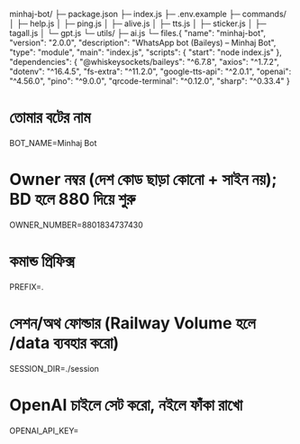 minhaj-bot/
├─ package.json
├─ index.js
├─ .env.example
├─ commands/
│  ├─ help.js
│  ├─ ping.js
│  ├─ alive.js
│  ├─ tts.js
│  ├─ sticker.js
│  ├─ tagall.js
│  └─ gpt.js
└─ utils/
   ├─ ai.js
   └─ files.{
  "name": "minhaj-bot",
  "version": "2.0.0",
  "description": "WhatsApp bot (Baileys) – Minhaj Bot",
  "type": "module",
  "main": "index.js",
  "scripts": {
    "start": "node index.js"
  },
  "dependencies": {
    "@whiskeysockets/baileys": "^6.7.8",
    "axios": "^1.7.2",
    "dotenv": "^16.4.5",
    "fs-extra": "^11.2.0",
    "google-tts-api": "^2.0.1",
    "openai": "^4.56.0",
    "pino": "^9.0.0",
    "qrcode-terminal": "^0.12.0",
    "sharp": "^0.33.4"
  }
# তোমার বটের নাম
BOT_NAME=Minhaj Bot

# Owner নম্বর (দেশ কোড ছাড়া কোনো + সাইন নয়); BD হলে 880 দিয়ে শুরু
OWNER_NUMBER=8801834737430

# কমান্ড প্রিফিক্স
PREFIX=.

# সেশন/অথ ফোল্ডার (Railway Volume হলে /data ব্যবহার করো)
SESSION_DIR=./session

# OpenAI চাইলে সেট করো, নইলে ফাঁকা রাখো
OPENAI_API_KEY=
